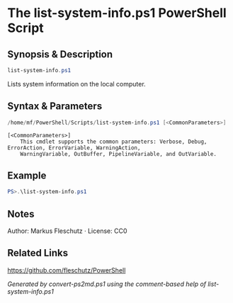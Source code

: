 # The list-system-info.ps1 PowerShell Script

## Synopsis & Description
```powershell
list-system-info.ps1
```

Lists system information on the local computer.

## Syntax & Parameters
```powershell
/home/mf/PowerShell/Scripts/list-system-info.ps1 [<CommonParameters>]
```

```
[<CommonParameters>]
    This cmdlet supports the common parameters: Verbose, Debug, ErrorAction, ErrorVariable, WarningAction, 
    WarningVariable, OutBuffer, PipelineVariable, and OutVariable.
```

## Example
```powershell
PS>.\list-system-info.ps1
```


## Notes
Author: Markus Fleschutz · License: CC0

## Related Links
https://github.com/fleschutz/PowerShell

*Generated by convert-ps2md.ps1 using the comment-based help of list-system-info.ps1*
